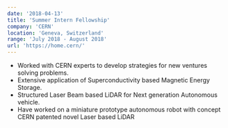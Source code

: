 ```yaml
---
date: '2018-04-13'
title: 'Summer Intern Fellowship'
company: 'CERN'
location: 'Geneva, Switzerland'
range: 'July 2018 - August 2018'
url: 'https://home.cern/'
---
```


- Worked with CERN experts to develop strategies for new ventures solving problems.
- Extensive application of Superconductivity based Magnetic Energy Storage.
- Structured Laser Beam based LiDAR for Next generation Autonomous vehicle.
- Have worked on a miniature prototype autonomous robot with concept CERN patented novel Laser based LiDAR
